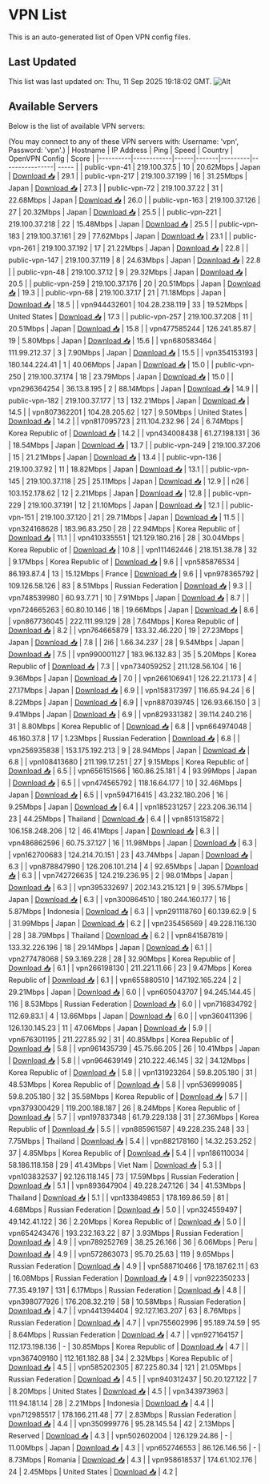 # VPN List

This is an auto-generated list of Open VPN config files.

## Last Updated

This list was last updated on: Thu, 11 Sep 2025 19:18:02 GMT.
![Alt](https://repobeats.axiom.co/api/embed/186b98318ef1479477931607c1ad7d823f12451f.svg "Repobeats analytics image")

## Available Servers

Below is the list of available VPN servers:

(You may connect to any of these VPN servers with: Username: 'vpn', Password: 'vpn'.)
| Hostname | IP Address | Ping | Speed | Country | OpenVPN Config | Score |
|----------|------------|------|-------|---------|----------------| ----- |
| public-vpn-41 | 219.100.37.5 | 10 | 20.62Mbps | Japan | [Download 📥](./configs/server_0_JP.ovpn) | 29.1 |
| public-vpn-217 | 219.100.37.199 | 16 | 31.25Mbps | Japan | [Download 📥](./configs/server_1_JP.ovpn) | 27.3 |
| public-vpn-72 | 219.100.37.22 | 31 | 22.68Mbps | Japan | [Download 📥](./configs/server_2_JP.ovpn) | 26.0 |
| public-vpn-163 | 219.100.37.126 | 27 | 20.32Mbps | Japan | [Download 📥](./configs/server_3_JP.ovpn) | 25.5 |
| public-vpn-221 | 219.100.37.218 | 22 | 15.48Mbps | Japan | [Download 📥](./configs/server_4_JP.ovpn) | 25.5 |
| public-vpn-183 | 219.100.37.161 | 29 | 77.62Mbps | Japan | [Download 📥](./configs/server_5_JP.ovpn) | 23.1 |
| public-vpn-261 | 219.100.37.192 | 17 | 21.22Mbps | Japan | [Download 📥](./configs/server_6_JP.ovpn) | 22.8 |
| public-vpn-147 | 219.100.37.119 | 8 | 24.63Mbps | Japan | [Download 📥](./configs/server_7_JP.ovpn) | 22.8 |
| public-vpn-48 | 219.100.37.12 | 9 | 29.32Mbps | Japan | [Download 📥](./configs/server_8_JP.ovpn) | 20.5 |
| public-vpn-259 | 219.100.37.176 | 20 | 20.51Mbps | Japan | [Download 📥](./configs/server_9_JP.ovpn) | 19.3 |
| public-vpn-68 | 219.100.37.17 | 21 | 71.18Mbps | Japan | [Download 📥](./configs/server_10_JP.ovpn) | 18.5 |
| vpn944432601 | 104.28.238.119 | 33 | 19.52Mbps | United States | [Download 📥](./configs/server_11_US.ovpn) | 17.3 |
| public-vpn-257 | 219.100.37.208 | 11 | 20.51Mbps | Japan | [Download 📥](./configs/server_12_JP.ovpn) | 15.8 |
| vpn477585244 | 126.241.85.87 | 19 | 5.80Mbps | Japan | [Download 📥](./configs/server_13_JP.ovpn) | 15.6 |
| vpn680583464 | 111.99.212.37 | 3 | 7.90Mbps | Japan | [Download 📥](./configs/server_14_JP.ovpn) | 15.5 |
| vpn354153193 | 180.144.224.41 | 1 | 40.06Mbps | Japan | [Download 📥](./configs/server_15_JP.ovpn) | 15.0 |
| public-vpn-250 | 219.100.37.174 | 18 | 23.79Mbps | Japan | [Download 📥](./configs/server_16_JP.ovpn) | 15.0 |
| vpn296364254 | 36.13.8.195 | 2 | 88.14Mbps | Japan | [Download 📥](./configs/server_17_JP.ovpn) | 14.9 |
| public-vpn-182 | 219.100.37.177 | 13 | 132.21Mbps | Japan | [Download 📥](./configs/server_18_JP.ovpn) | 14.5 |
| vpn807362201 | 104.28.205.62 | 127 | 9.50Mbps | United States | [Download 📥](./configs/server_19_US.ovpn) | 14.2 |
| vpn817095723 | 211.104.232.96 | 24 | 6.74Mbps | Korea Republic of | [Download 📥](./configs/server_20_KR.ovpn) | 14.2 |
| vpn434008438 | 61.27.198.131 | 36 | 18.54Mbps | Japan | [Download 📥](./configs/server_21_JP.ovpn) | 13.7 |
| public-vpn-249 | 219.100.37.206 | 15 | 21.21Mbps | Japan | [Download 📥](./configs/server_22_JP.ovpn) | 13.4 |
| public-vpn-136 | 219.100.37.92 | 11 | 18.82Mbps | Japan | [Download 📥](./configs/server_23_JP.ovpn) | 13.1 |
| public-vpn-145 | 219.100.37.118 | 25 | 25.11Mbps | Japan | [Download 📥](./configs/server_24_JP.ovpn) | 12.9 |
| n26 | 103.152.178.62 | 12 | 2.21Mbps | Japan | [Download 📥](./configs/server_25_JP.ovpn) | 12.8 |
| public-vpn-229 | 219.100.37.191 | 12 | 21.10Mbps | Japan | [Download 📥](./configs/server_26_JP.ovpn) | 12.1 |
| public-vpn-151 | 219.100.37.120 | 21 | 29.71Mbps | Japan | [Download 📥](./configs/server_27_JP.ovpn) | 11.5 |
| vpn324168628 | 183.96.83.250 | 28 | 22.94Mbps | Korea Republic of | [Download 📥](./configs/server_28_KR.ovpn) | 11.1 |
| vpn410335551 | 121.129.180.216 | 28 | 30.04Mbps | Korea Republic of | [Download 📥](./configs/server_29_KR.ovpn) | 10.8 |
| vpn111462446 | 218.151.38.78 | 32 | 9.17Mbps | Korea Republic of | [Download 📥](./configs/server_30_KR.ovpn) | 9.6 |
| vpn585876534 | 86.193.87.4 | 13 | 15.12Mbps | France | [Download 📥](./configs/server_31_FR.ovpn) | 9.6 |
| vpn978365792 | 109.126.58.126 | 83 | 8.51Mbps | Russian Federation | [Download 📥](./configs/server_32_RU.ovpn) | 9.3 |
| vpn748539980 | 60.93.7.71 | 10 | 7.91Mbps | Japan | [Download 📥](./configs/server_33_JP.ovpn) | 8.7 |
| vpn724665263 | 60.80.10.146 | 18 | 19.66Mbps | Japan | [Download 📥](./configs/server_34_JP.ovpn) | 8.6 |
| vpn867736045 | 222.111.99.129 | 28 | 7.64Mbps | Korea Republic of | [Download 📥](./configs/server_35_KR.ovpn) | 8.2 |
| vpn764665879 | 133.32.46.220 | 19 | 27.23Mbps | Japan | [Download 📥](./configs/server_36_JP.ovpn) | 7.8 |
| 2i6 | 1.66.34.237 | 28 | 9.54Mbps | Japan | [Download 📥](./configs/server_37_JP.ovpn) | 7.5 |
| vpn990001127 | 183.96.132.83 | 35 | 5.20Mbps | Korea Republic of | [Download 📥](./configs/server_38_KR.ovpn) | 7.3 |
| vpn734059252 | 211.128.56.104 | 16 | 9.36Mbps | Japan | [Download 📥](./configs/server_39_JP.ovpn) | 7.0 |
| vpn266106941 | 126.22.21.173 | 4 | 27.17Mbps | Japan | [Download 📥](./configs/server_40_JP.ovpn) | 6.9 |
| vpn158317397 | 116.65.94.24 | 6 | 8.22Mbps | Japan | [Download 📥](./configs/server_41_JP.ovpn) | 6.9 |
| vpn887039745 | 126.93.66.150 | 3 | 9.41Mbps | Japan | [Download 📥](./configs/server_42_JP.ovpn) | 6.9 |
| vpn829331382 | 39.114.240.216 | 31 | 8.80Mbps | Korea Republic of | [Download 📥](./configs/server_43_KR.ovpn) | 6.8 |
| vpn664974048 | 46.160.37.8 | 17 | 1.23Mbps | Russian Federation | [Download 📥](./configs/server_44_RU.ovpn) | 6.8 |
| vpn256935838 | 153.175.192.213 | 9 | 28.94Mbps | Japan | [Download 📥](./configs/server_45_JP.ovpn) | 6.8 |
| vpn108413680 | 211.199.17.251 | 27 | 9.15Mbps | Korea Republic of | [Download 📥](./configs/server_46_KR.ovpn) | 6.5 |
| vpn656151566 | 160.86.25.181 | 4 | 93.99Mbps | Japan | [Download 📥](./configs/server_47_JP.ovpn) | 6.5 |
| vpn474565792 | 118.16.64.177 | 10 | 32.46Mbps | Japan | [Download 📥](./configs/server_48_JP.ovpn) | 6.5 |
| vpn594716415 | 43.232.180.206 | 16 | 9.25Mbps | Japan | [Download 📥](./configs/server_49_JP.ovpn) | 6.4 |
| vpn185231257 | 223.206.36.114 | 23 | 44.25Mbps | Thailand | [Download 📥](./configs/server_50_TH.ovpn) | 6.4 |
| vpn851315872 | 106.158.248.206 | 12 | 46.41Mbps | Japan | [Download 📥](./configs/server_51_JP.ovpn) | 6.3 |
| vpn486862596 | 60.75.37.127 | 16 | 11.98Mbps | Japan | [Download 📥](./configs/server_52_JP.ovpn) | 6.3 |
| vpn162700683 | 124.214.70.151 | 23 | 43.74Mbps | Japan | [Download 📥](./configs/server_53_JP.ovpn) | 6.3 |
| vpn878847990 | 126.206.101.214 | 4 | 92.65Mbps | Japan | [Download 📥](./configs/server_54_JP.ovpn) | 6.3 |
| vpn742726635 | 124.219.236.95 | 2 | 98.01Mbps | Japan | [Download 📥](./configs/server_55_JP.ovpn) | 6.3 |
| vpn395332697 | 202.143.215.121 | 9 | 395.57Mbps | Japan | [Download 📥](./configs/server_56_JP.ovpn) | 6.3 |
| vpn300864510 | 180.244.160.177 | 16 | 5.87Mbps | Indonesia | [Download 📥](./configs/server_57_ID.ovpn) | 6.3 |
| vpn291118760 | 60.139.62.9 | 5 | 31.99Mbps | Japan | [Download 📥](./configs/server_58_JP.ovpn) | 6.2 |
| vpn235456569 | 49.228.116.130 | 28 | 38.79Mbps | Thailand | [Download 📥](./configs/server_59_TH.ovpn) | 6.2 |
| vpn841587819 | 133.32.226.196 | 18 | 29.14Mbps | Japan | [Download 📥](./configs/server_60_JP.ovpn) | 6.1 |
| vpn277478068 | 59.3.169.228 | 28 | 32.90Mbps | Korea Republic of | [Download 📥](./configs/server_61_KR.ovpn) | 6.1 |
| vpn266198130 | 211.221.11.66 | 23 | 9.47Mbps | Korea Republic of | [Download 📥](./configs/server_62_KR.ovpn) | 6.1 |
| vpn655880510 | 147.192.165.224 | 2 | 29.21Mbps | Japan | [Download 📥](./configs/server_63_JP.ovpn) | 6.0 |
| vpn605043707 | 94.245.144.45 | 116 | 8.53Mbps | Russian Federation | [Download 📥](./configs/server_64_RU.ovpn) | 6.0 |
| vpn716834792 | 112.69.83.1 | 4 | 13.66Mbps | Japan | [Download 📥](./configs/server_65_JP.ovpn) | 6.0 |
| vpn360411396 | 126.130.145.23 | 11 | 47.06Mbps | Japan | [Download 📥](./configs/server_66_JP.ovpn) | 5.9 |
| vpn676301195 | 211.227.85.92 | 31 | 40.85Mbps | Korea Republic of | [Download 📥](./configs/server_67_KR.ovpn) | 5.8 |
| vpn961435739 | 45.75.66.205 | 26 | 10.41Mbps | Japan | [Download 📥](./configs/server_68_JP.ovpn) | 5.8 |
| vpn964639149 | 210.222.46.145 | 32 | 34.12Mbps | Korea Republic of | [Download 📥](./configs/server_69_KR.ovpn) | 5.8 |
| vpn131923264 | 59.8.205.180 | 31 | 48.53Mbps | Korea Republic of | [Download 📥](./configs/server_70_KR.ovpn) | 5.8 |
| vpn536999085 | 59.8.205.180 | 32 | 35.58Mbps | Korea Republic of | [Download 📥](./configs/server_71_KR.ovpn) | 5.7 |
| vpn379300429 | 119.200.188.187 | 26 | 8.24Mbps | Korea Republic of | [Download 📥](./configs/server_72_KR.ovpn) | 5.7 |
| vpn197837348 | 61.79.229.138 | 31 | 27.36Mbps | Korea Republic of | [Download 📥](./configs/server_73_KR.ovpn) | 5.5 |
| vpn885961587 | 49.228.235.248 | 33 | 7.75Mbps | Thailand | [Download 📥](./configs/server_74_TH.ovpn) | 5.4 |
| vpn882178160 | 14.32.253.252 | 37 | 4.85Mbps | Korea Republic of | [Download 📥](./configs/server_75_KR.ovpn) | 5.4 |
| vpn186110034 | 58.186.118.158 | 29 | 41.43Mbps | Viet Nam | [Download 📥](./configs/server_76_VN.ovpn) | 5.3 |
| vpn103832537 | 92.126.118.145 | 73 | 17.59Mbps | Russian Federation | [Download 📥](./configs/server_77_RU.ovpn) | 5.1 |
| vpn893647904 | 49.228.247.126 | 34 | 41.53Mbps | Thailand | [Download 📥](./configs/server_78_TH.ovpn) | 5.1 |
| vpn133849853 | 178.169.86.59 | 81 | 4.68Mbps | Russian Federation | [Download 📥](./configs/server_79_RU.ovpn) | 5.0 |
| vpn324559497 | 49.142.41.122 | 36 | 2.20Mbps | Korea Republic of | [Download 📥](./configs/server_80_KR.ovpn) | 5.0 |
| vpn654243476 | 193.232.163.22 | 87 | 3.93Mbps | Russian Federation | [Download 📥](./configs/server_81_RU.ovpn) | 4.9 |
| vpn789252769 | 38.25.26.166 | 36 | 6.06Mbps | Peru | [Download 📥](./configs/server_82_PE.ovpn) | 4.9 |
| vpn572863073 | 95.70.25.63 | 119 | 9.65Mbps | Russian Federation | [Download 📥](./configs/server_83_RU.ovpn) | 4.9 |
| vpn588710466 | 178.187.62.11 | 63 | 16.08Mbps | Russian Federation | [Download 📥](./configs/server_84_RU.ovpn) | 4.9 |
| vpn922350233 | 77.35.49.197 | 131 | 6.17Mbps | Russian Federation | [Download 📥](./configs/server_85_RU.ovpn) | 4.8 |
| vpn398077926 | 176.208.32.219 | 58 | 10.58Mbps | Russian Federation | [Download 📥](./configs/server_86_RU.ovpn) | 4.7 |
| vpn441394404 | 92.127.163.207 | 63 | 8.76Mbps | Russian Federation | [Download 📥](./configs/server_87_RU.ovpn) | 4.7 |
| vpn755602996 | 95.189.74.59 | 95 | 8.64Mbps | Russian Federation | [Download 📥](./configs/server_88_RU.ovpn) | 4.7 |
| vpn927164157 | 112.173.198.136 | - | 30.85Mbps | Korea Republic of | [Download 📥](./configs/server_89_KR.ovpn) | 4.7 |
| vpn367409160 | 112.161.182.88 | 34 | 2.32Mbps | Korea Republic of | [Download 📥](./configs/server_90_KR.ovpn) | 4.5 |
| vpn585202305 | 87.225.80.34 | 121 | 21.05Mbps | Russian Federation | [Download 📥](./configs/server_91_RU.ovpn) | 4.5 |
| vpn940312437 | 50.20.127.122 | 7 | 8.20Mbps | United States | [Download 📥](./configs/server_92_US.ovpn) | 4.5 |
| vpn343973963 | 111.94.181.14 | 28 | 2.21Mbps | Indonesia | [Download 📥](./configs/server_93_ID.ovpn) | 4.4 |
| vpn712985517 | 178.166.211.48 | 77 | 2.83Mbps | Russian Federation | [Download 📥](./configs/server_94_RU.ovpn) | 4.4 |
| vpn350999776 | 95.28.145.54 | 42 | 2.13Mbps | Reserved | [Download 📥](./configs/server_95_ZZ.ovpn) | 4.3 |
| vpn502602004 | 126.129.24.86 | - | 11.00Mbps | Japan | [Download 📥](./configs/server_96_JP.ovpn) | 4.3 |
| vpn652746553 | 86.126.146.56 | - | 8.73Mbps | Romania | [Download 📥](./configs/server_97_RO.ovpn) | 4.3 |
| vpn958618537 | 174.61.102.176 | 24 | 2.45Mbps | United States | [Download 📥](./configs/server_98_US.ovpn) | 4.2 |
